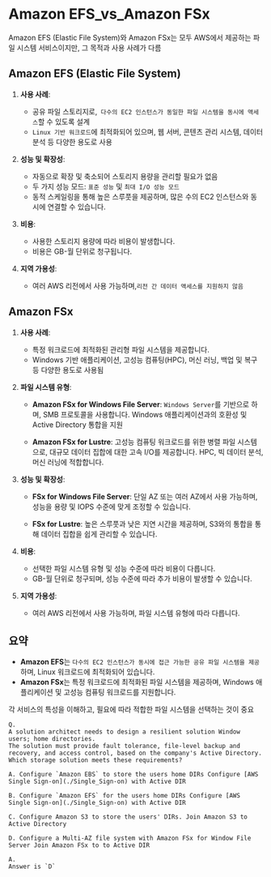 # Amazon EFS_vs_Amazon FSx

Amazon EFS (Elastic File System)와 Amazon FSx는 모두 AWS에서 제공하는 파일 시스템 서비스이지만, 그 목적과 사용 사례가 다름

## Amazon EFS (Elastic File System)

1. **사용 사례**:
   - 공유 파일 스토리지로,` 다수의 EC2 인스턴스가 동일한 파일 시스템을 동시에 액세스`할 수 있도록 설계
   - `Linux 기반 워크로드`에 최적화되어 있으며, 웹 서버, 콘텐츠 관리 시스템, 데이터 분석 등 다양한 용도로 사용

2. **성능 및 확장성**:
   - 자동으로 확장 및 축소되어 스토리지 용량을 관리할 필요가 없음
   - 두 가지 성능 모드: `표준 성능` 및 `최대 I/O 성능 모드`
   - 동적 스케일링을 통해 높은 스루풋을 제공하며, 많은 수의 EC2 인스턴스와 동시에 연결할 수 있습니다.

4. **비용**:
   - 사용한 스토리지 용량에 따라 비용이 발생합니다.
   - 비용은 GB-월 단위로 청구됩니다.

5. **지역 가용성**:
   - 여러 AWS 리전에서 사용 가능하며,`리전 간 데이터 액세스를 지원하지 않음`

## Amazon FSx

1. **사용 사례**:
   - 특정 워크로드에 최적화된 관리형 파일 시스템을 제공합니다.
   - Windows 기반 애플리케이션, 고성능 컴퓨팅(HPC), 머신 러닝, 백업 및 복구 등 다양한 용도로 사용됨

2. **파일 시스템 유형**:
   - **Amazon FSx for Windows File Server**: `Windows Server`를 기반으로 하며, SMB 프로토콜을 사용합니다. Windows 애플리케이션과의 호환성 및 Active Directory 통합을 지원

   - **Amazon FSx for Lustre**: 고성능 컴퓨팅 워크로드를 위한 병렬 파일 시스템으로, 대규모 데이터 집합에 대한 고속 I/O를 제공합니다. HPC, 빅 데이터 분석, 머신 러닝에 적합합니다.

3. **성능 및 확장성**:
   - **FSx for Windows File Server**: 단일 AZ 또는 여러 AZ에서 사용 가능하며, 성능을 용량 및 IOPS 수준에 맞게 조정할 수 있습니다.

   - **FSx for Lustre**: 높은 스루풋과 낮은 지연 시간을 제공하며, S3와의 통합을 통해 데이터 집합을 쉽게 관리할 수 있습니다.

4. **비용**:
   - 선택한 파일 시스템 유형 및 성능 수준에 따라 비용이 다릅니다.
   - GB-월 단위로 청구되며, 성능 수준에 따라 추가 비용이 발생할 수 있습니다.

5. **지역 가용성**:
   - 여러 AWS 리전에서 사용 가능하며, 파일 시스템 유형에 따라 다릅니다.

## 요약
- **Amazon EFS**는 `다수의 EC2 인스턴스가 동시에 접근 가능한 공유 파일 시스템을 제공`하며, Linux 워크로드에 최적화되어 있습니다.
- **Amazon FSx**는 특정 워크로드에 최적화된 파일 시스템을 제공하며, Windows 애플리케이션 및 고성능 컴퓨팅 워크로드를 지원합니다.

각 서비스의 특성을 이해하고, 필요에 따라 적합한 파일 시스템을 선택하는 것이 중요

```
Q. 
A solution architect needs to design a resilient solution Window users; home directories.
The solution must provide fault tolerance, file-level backup and recovery, and access control, based on the company's Active Directory.
Which storage solution meets these requirements?

A. Configure `Amazon EBS` to store the users home DIRs Configure [AWS Single Sign-on](./Single_Sign-on) with Active DIR

B. Configure `Amazon EFS` for the users home DIRs Configure [AWS Single Sign-on](./Single_Sign-on) with Active DIR

C. Configure Amazon S3 to store the users' DIRs. Join Amazon S3 to Active Directory

D. Configure a Multi-AZ file system with Amazon FSx for Window File Server Join Amazon FSx to to Active DIR

A.
Answer is `D`
 
```


